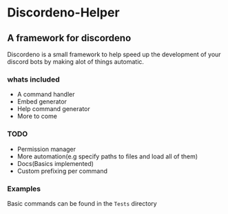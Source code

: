 # Discordeno-Helper

## A framework for discordeno

Discordeno is a small framework to help speed up the development of your discord bots by making alot of things automatic.

### whats included

- A command handler
- Embed generator
- Help command generator
- More to come

### TODO

- Permission manager
- More automation(e.g specify paths to files and load all of them)
- Docs(Basics implemented)
- Custom prefixing per command

### Examples

Basic commands can be found in the `Tests` directory
